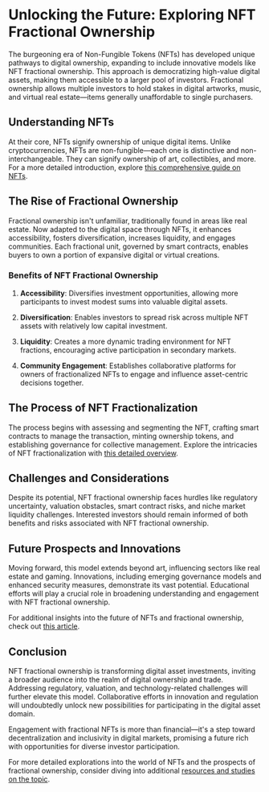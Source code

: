 # Unlocking the Future: Exploring NFT Fractional Ownership

The burgeoning era of Non-Fungible Tokens (NFTs) has developed unique pathways to digital ownership, expanding to include innovative models like NFT fractional ownership. This approach is democratizing high-value digital assets, making them accessible to a larger pool of investors. Fractional ownership allows multiple investors to hold stakes in digital artworks, music, and virtual real estate—items generally unaffordable to single purchasers.

## Understanding NFTs

At their core, NFTs signify ownership of unique digital items. Unlike cryptocurrencies, NFTs are non-fungible—each one is distinctive and non-interchangeable. They can signify ownership of art, collectibles, and more. For a more detailed introduction, explore [this comprehensive guide on NFTs](https://www.binance.com/en/blog/nft/what-are-nonfungible-tokens-nfts).

## The Rise of Fractional Ownership

Fractional ownership isn't unfamiliar, traditionally found in areas like real estate. Now adapted to the digital space through NFTs, it enhances accessibility, fosters diversification, increases liquidity, and engages communities. Each fractional unit, governed by smart contracts, enables buyers to own a portion of expansive digital or virtual creations.

### Benefits of NFT Fractional Ownership

1. **Accessibility**: Diversifies investment opportunities, allowing more participants to invest modest sums into valuable digital assets.

2. **Diversification**: Enables investors to spread risk across multiple NFT assets with relatively low capital investment.

3. **Liquidity**: Creates a more dynamic trading environment for NFT fractions, encouraging active participation in secondary markets.

4. **Community Engagement**: Establishes collaborative platforms for owners of fractionalized NFTs to engage and influence asset-centric decisions together.

## The Process of NFT Fractionalization

The process begins with assessing and segmenting the NFT, crafting smart contracts to manage the transaction, minting ownership tokens, and establishing governance for collective management. Explore the intricacies of NFT fractionalization with [this detailed overview](https://www.cointelegraph.com/news/how-nft-fractionalization-democratizes-the-collectors-market).

## Challenges and Considerations

Despite its potential, NFT fractional ownership faces hurdles like regulatory uncertainty, valuation obstacles, smart contract risks, and niche market liquidity challenges. Interested investors should remain informed of both benefits and risks associated with NFT fractional ownership.

## Future Prospects and Innovations

Moving forward, this model extends beyond art, influencing sectors like real estate and gaming. Innovations, including emerging governance models and enhanced security measures, demonstrate its vast potential. Educational efforts will play a crucial role in broadening understanding and engagement with NFT fractional ownership.

For additional insights into the future of NFTs and fractional ownership, check out [this article](https://nftnow.com/guides/what-is-fractionalized-nft-ownership-heres-everything-you-need-to-know).

## Conclusion

NFT fractional ownership is transforming digital asset investments, inviting a broader audience into the realm of digital ownership and trade. Addressing regulatory, valuation, and technology-related challenges will further elevate this model. Collaborative efforts in innovation and regulation will undoubtedly unlock new possibilities for participating in the digital asset domain.

Engagement with fractional NFTs is more than financial—it's a step toward decentralization and inclusivity in digital markets, promising a future rich with opportunities for diverse investor participation.

For more detailed explorations into the world of NFTs and the prospects of fractional ownership, consider diving into additional [resources and studies on the topic](https://www.fractional.art/learn).